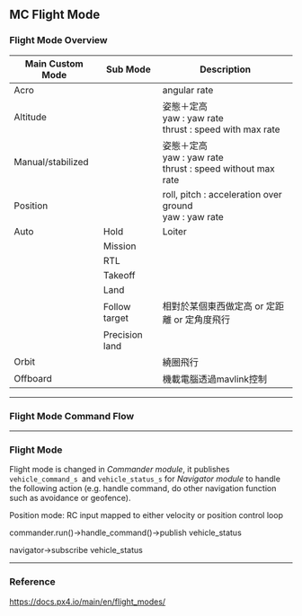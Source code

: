 ## MC Flight Mode

### Flight Mode Overview

| Main Custom Mode  | Sub Mode       | Description                                                  |
| ----------------- | -------------- | ------------------------------------------------------------ |
| Acro              |                | angular rate                                                 |
| Altitude          |                | 姿態＋定高<br />yaw : yaw rate<br />thrust : speed with max rate |
| Manual/stabilized |                | 姿態＋定高<br />yaw : yaw rate<br />thrust : speed without max rate |
| Position          |                | roll, pitch : acceleration over ground<br />yaw : yaw rate   |
| Auto              | Hold           | Loiter                                                       |
|                   | Mission        |                                                              |
|                   | RTL            |                                                              |
|                   | Takeoff        |                                                              |
|                   | Land           |                                                              |
|                   | Follow target  | 相對於某個東西做定高 or 定距離 or 定角度飛行                 |
|                   | Precision land |                                                              |
| Orbit             |                | 繞圈飛行                                                     |
| Offboard          |                | 機載電腦透過mavlink控制                                      |

---

### Flight Mode Command Flow

---

### Flight Mode

Flight mode is changed in *Commander module*, it publishes `vehicle_command_s `and `vehicle_status_s` for *Navigator module* to handle the following action (e.g. handle command, do other navigation function such as avoidance or geofence).

Position mode: RC input mapped to either velocity or position control loop

commander.run()->handle_command()->publish vehicle_status

navigator->subscribe vehicle_status

---

### Reference

https://docs.px4.io/main/en/flight_modes/

